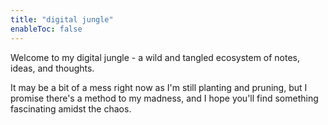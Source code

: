 ```yaml
---
title: "digital jungle"
enableToc: false
---
```


Welcome to my digital jungle - a wild and tangled ecosystem of notes, ideas, and thoughts.

It may be a bit of a mess right now as I'm still planting and pruning, but I promise there's a method to my madness, and I hope you'll find something fascinating amidst the chaos.